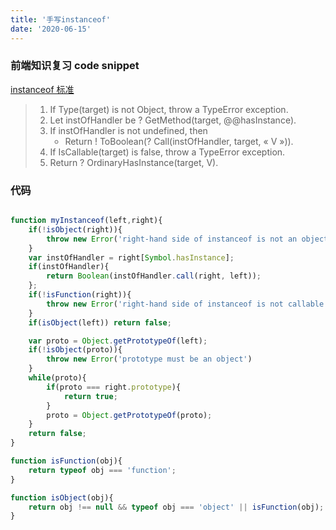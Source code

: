 ```yaml
---
title: '手写instanceof'
date: '2020-06-15'
---
```


### 前端知识复习 code snippet

[instanceof 标准](https://tc39.es/ecma262/#sec-instanceofoperator)


>1. If Type(target) is not Object, throw a TypeError exception.
>2. Let instOfHandler be ? GetMethod(target, @@hasInstance).
>3. If instOfHandler is not undefined, then
>    - Return ! ToBoolean(? Call(instOfHandler, target, « V »)).
>4. If IsCallable(target) is false, throw a TypeError exception.
>5. Return ? OrdinaryHasInstance(target, V).

### 代码

```javascript

function myInstanceof(left,right){
    if(!isObject(right)){
        throw new Error('right-hand side of instanceof is not an object')
    }
    var instOfHandler = right[Symbol.hasInstance];
    if(instOfHandler){
        return Boolean(instOfHandler.call(right, left));
    };
    if(!isFunction(right)){
        throw new Error('right-hand side of instanceof is not callable');
    }
    if(isObject(left)) return false;

    var proto = Object.getPrototypeOf(left);
    if(!isObject(proto)){
        throw new Error('prototype must be an object')
    }
    while(proto){
        if(proto === right.prototype){
            return true;
        }
        proto = Object.getPrototypeOf(proto);
    }
    return false;
}

function isFunction(obj){
    return typeof obj === 'function';
}

function isObject(obj){
    return obj !== null && typeof obj === 'object' || isFunction(obj);
}
```
